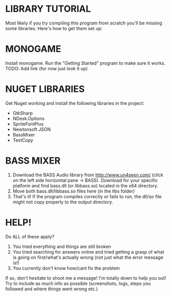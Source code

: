 # LIBRARY TUTORIAL

Most likely if you try compiling this program from scratch you'll be missing some libraries. Here's how to get them set up:

# MONOGAME

Install monogame. Run the "Getting Started" program to make sure it works. TODO: Add link (for now just look it up)

# NUGET LIBRARIES

Get Nuget working and install the following libraries in the project:
- GtkSharp
- NDesk.Options
- SpriteFontPlus
- Newtonsoft JSON
- BassMixer
- TextCopy

# BASS MIXER

1) Download the BASS Audio library from http://www.un4seen.com/ (click on the left side horizontal pane -> BASS). Download for your specific platform and find bass.dll (or libbass.so) located in the x64 directory.
2) Move both bass.dll/libbass.so files here (in the libs folder)
3) That's it! If the program compiles correctly or fails to run, the dll/so file might not copy properly to the output directory.

# HELP!

Do ALL of these apply?
1) You tried everything and things are still broken
2) You tried searching for answers online and tried getting a grasp of what is going on first/what's actually wrong (not just what the error message is!)
3) You currently don't know how/cant fix the problem

If so, don't hesitate to shoot me a message! I'm totally down to help you out! Try to include as much info as possible (screenshots, logs, steps you followed and where things went wrong etc.)


